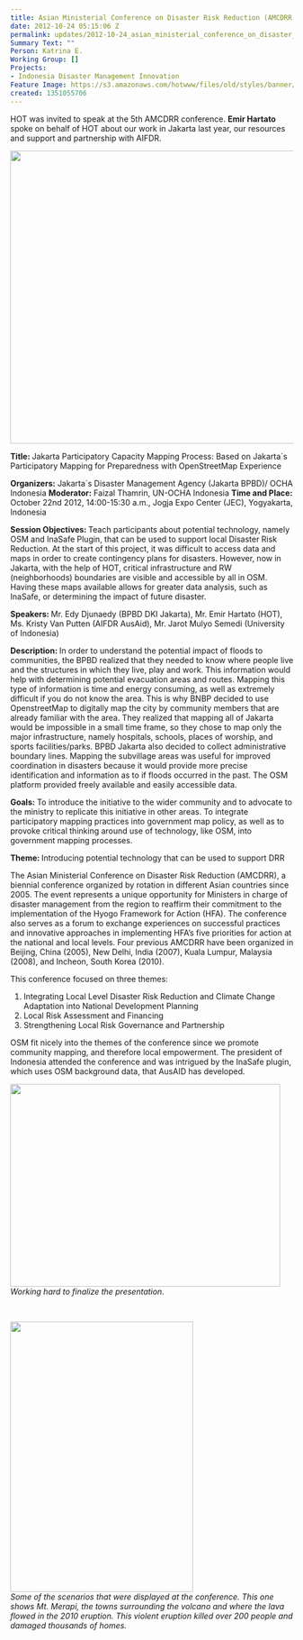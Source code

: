 ```yaml
---
title: Asian Ministerial Conference on Disaster Risk Reduction (AMCDRR 2012)
date: 2012-10-24 05:15:06 Z
permalink: updates/2012-10-24_asian_ministerial_conference_on_disaster_risk_reduction_(amcdrr_2012)_
Summary Text: ""
Person: Katrina E.
Working Group: []
Projects:
- Indonesia Disaster Management Innovation
Feature Image: https://s3.amazonaws.com/hotwww/files/old/styles/banner/public/20121022_101027.jpg
created: 1351055706
---
```


<p>HOT was invited to speak at the 5th AMCDRR conference. <strong> Emir Hartato </strong> spoke on behalf of HOT about our work in Jakarta last year, our resources and support and partnership with AIFDR. </p><p><img src="https://s3.amazonaws.com/hotwww/files/old/20121022_140526_0.jpg" alt="" style="width:553px;height:520px"></p><p><strong>Title: </strong> Jakarta Participatory Capacity Mapping Process: Based on Jakarta´s Participatory Mapping for Preparedness with OpenStreetMap Experience</p><p><strong>Organizers:</strong> Jakarta´s Disaster Management Agency (Jakarta BPBD)/ OCHA Indonesia <strong>Moderator:</strong> Faizal Thamrin, UN-OCHA Indonesia <strong>Time and Place:</strong> October 22nd 2012, 14:00-15:30 a.m., Jogja Expo Center (JEC), Yogyakarta, Indonesia<!--break--></p><p><strong>Session Objectives: </strong> Teach participants about potential technology, namely OSM and InaSafe Plugin, that can be used to support local Disaster Risk Reduction. At the start of this project, it was difficult to access data and maps in order to create contingency plans for disasters. However, now in Jakarta, with the help of HOT, critical infrastructure and RW (neighborhoods) boundaries are visible and accessible by all in OSM. Having these maps available allows for greater data analysis, such as InaSafe, or determining the impact of future disaster.</p><p><strong>Speakers: </strong> Mr. Edy Djunaedy (BPBD DKI Jakarta), Mr. Emir Hartato (HOT), Ms. Kristy Van Putten (AIFDR AusAid), Mr. Jarot Mulyo Semedi (University of Indonesia)</p><p><strong> Description: </strong>In order to understand the potential impact of floods to communities, the BPBD realized that they needed to know where people live and the structures in which they live, play and work. This information would help with determining potential evacuation areas and routes. Mapping this type of information is time and energy consuming, as well as extremely difficult if you do not know the area. This is why BNBP decided to use OpenstreetMap to digitally map the city by community members that are already familiar with the area. They realized that mapping all of Jakarta would be impossible in a small time frame, so they chose to map only the major infrastructure, namely hospitals, schools, places of worship, and sports facilities/parks. BPBD Jakarta also decided to collect administrative boundary lines. Mapping the subvillage areas was useful for improved coordination in disasters because it would provide more precise identification and information as to if floods occurred in the past. The OSM platform provided freely available and easily accessible data.</p><p><strong>Goals:</strong> To introduce the initiative to the wider community and to advocate to the ministry to replicate this initiative in other areas. To integrate participatory mapping practices into government map policy, as well as to provoke critical thinking around use of technology, like OSM, into government mapping processes.</p><p><strong>Theme: </strong> Introducing potential technology that can be used to support DRR</p><p>The Asian Ministerial Conference on Disaster Risk Reduction (AMCDRR), a biennial conference organized by rotation in different Asian countries since 2005. The event represents a unique opportunity for Ministers in charge of disaster management from the region to reaffirm their commitment to the implementation of the Hyogo Framework for Action (HFA). The conference also serves as a forum to exchange experiences on successful practices and innovative approaches in implementing HFA’s five priorities for action at the national and local levels. Four previous AMCDRR have been organized in Beijing, China (2005), New Delhi, India (2007), Kuala Lumpur, Malaysia (2008), and Incheon, South Korea (2010).</p><p>This conference focused on three themes:</p><ol><li>Integrating Local Level Disaster Risk Reduction and Climate Change Adaptation into National Development Planning</li><li>Local Risk Assessment and Financing</li><li>Strengthening Local Risk Governance and Partnership</li></ol><p>OSM fit nicely into the themes of the conference since we promote community mapping, and therefore local empowerment. The president of Indonesia attended the conference and was intrigued by the InaSafe plugin, which uses OSM background data, that AusAID has developed.&nbsp;</p><p><img class="image-large" src="https://s3.amazonaws.com/hotwww/files/old/styles/large/public/20121022_101027_0.jpg?itok=KuVqFfvN" alt="" style="width:480px;height:360px"><br><em>Working hard to finalize the presentation. </em></p><p>&nbsp;</p><p><em><img class="image-large" src="https://s3.amazonaws.com/hotwww/files/old/styles/large/public/image_0.png?itok=5aAtu5RY" alt="" style="width:325px;height:480px"><br>Some of the scenarios that were displayed at the conference. This one shows Mt. Merapi, the towns surrounding the volcano and where the lava flowed in the 2010 eruption. This violent eruption killed over 200 people and damaged thousands of homes. </em></p>
